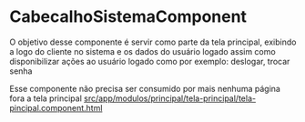 #  CabecalhoSistemaComponent

O objetivo desse componente é servir como parte da tela principal, exibindo a logo do cliente no sistema e os dados do usuário logado assim como disponibilizar ações ao usuário logado como por exemplo: deslogar, trocar senha

Esse componente não precisa ser consumido por mais nenhuma página fora a tela principal [src/app/modulos/principal/tela-principal/tela-pincipal.component.html](../../principal/tela-principal/tela-pincipal.component.html)

 